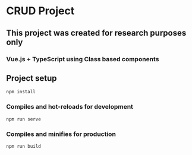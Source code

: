 # CRUD Project

## This project was created for research purposes only

### Vue.js + TypeScript using Class based components

## Project setup

```
npm install
```

### Compiles and hot-reloads for development

```
npm run serve
```

### Compiles and minifies for production

```
npm run build
```
